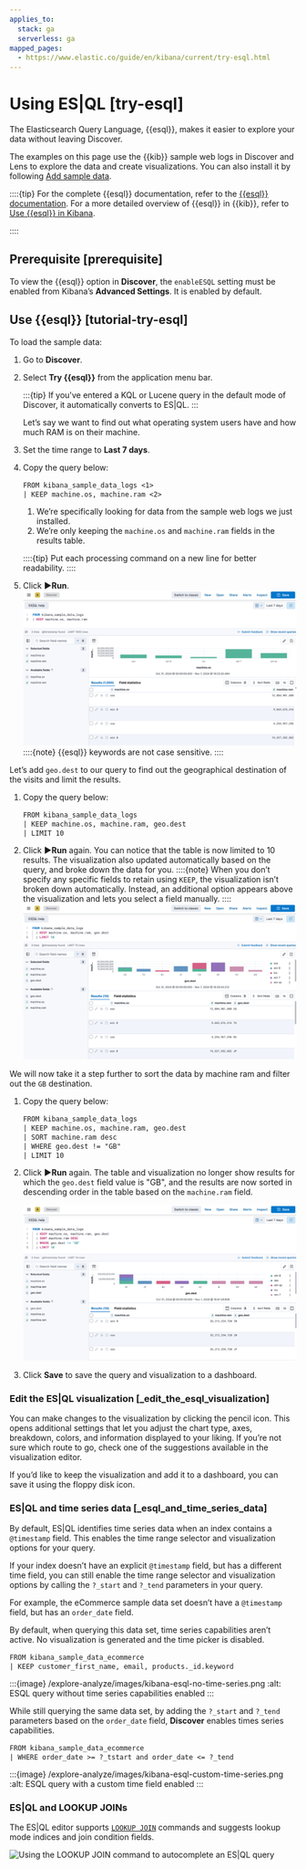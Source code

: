 ```yaml
---
applies_to:
  stack: ga
  serverless: ga
mapped_pages:
  - https://www.elastic.co/guide/en/kibana/current/try-esql.html
---
```


# Using ES|QL [try-esql]

The Elasticsearch Query Language, {{esql}}, makes it easier to explore your data without leaving Discover.

The examples on this page use the {{kib}} sample web logs in Discover and Lens to explore the data and create visualizations. You can also install it by following [Add sample data](../index.md#gs-get-data-into-kibana).

::::{tip}
For the complete {{esql}} documentation, refer to the [{{esql}} documentation](../query-filter/languages/esql.md). For a more detailed overview of {{esql}} in {{kib}}, refer to [Use {{esql}} in Kibana](../query-filter/languages/esql-kibana.md).

::::



## Prerequisite [prerequisite]

To view the {{esql}} option in **Discover**, the `enableESQL` setting must be enabled from Kibana’s **Advanced Settings**. It is enabled by default.


## Use {{esql}} [tutorial-try-esql]

To load the sample data:

1. Go to **Discover**.
2. Select **Try {{esql}}** from the application menu bar.

   :::{tip}
   If you've entered a KQL or Lucene query in the default mode of Discover, it automatically converts to ES|QL.
   :::

   Let’s say we want to find out what operating system users have and how much RAM is on their machine.

3. Set the time range to **Last 7 days**.
4. Copy the query below:

    ```esql
    FROM kibana_sample_data_logs <1>
    | KEEP machine.os, machine.ram <2>
    ```

    1. We’re specifically looking for data from the sample web logs we just installed.
    2. We’re only keeping the `machine.os` and `machine.ram` fields in the results table.

   ::::{tip}
   Put each processing command on a new line for better readability.
   ::::

5. Click **▶Run**.
   ![An image of the query result](/explore-analyze/images/kibana-esql-machine-os-ram.png "")
   ::::{note}
   {{esql}} keywords are not case sensitive.
   ::::


Let’s add `geo.dest` to our query to find out the geographical destination of the visits and limit the results.

1. Copy the query below:

    ```esql
    FROM kibana_sample_data_logs
    | KEEP machine.os, machine.ram, geo.dest
    | LIMIT 10
    ```

2. Click **▶Run** again. You can notice that the table is now limited to 10 results. The visualization also updated automatically based on the query, and broke down the data for you.
   ::::{note}
   When you don’t specify any specific fields to retain using `KEEP`, the visualization isn’t broken down automatically. Instead, an additional option appears above the visualization and lets you select a field manually.
   ::::
   ![An image of the extended query result](/explore-analyze/images/kibana-esql-limit.png "")


We will now take it a step further to sort the data by machine ram and filter out the `GB` destination.

1. Copy the query below:

    ```esql
    FROM kibana_sample_data_logs
    | KEEP machine.os, machine.ram, geo.dest
    | SORT machine.ram desc
    | WHERE geo.dest != "GB"
    | LIMIT 10
    ```

2. Click **▶Run** again. The table and visualization no longer show results for which the `geo.dest` field value is "GB", and the results are now sorted in descending order in the table based on the `machine.ram` field.

    ![An image of the full query result](/explore-analyze/images/kibana-esql-full-query.png "")

3. Click **Save** to save the query and visualization to a dashboard.


### Edit the ES|QL visualization [_edit_the_esql_visualization]

You can make changes to the visualization by clicking the pencil icon. This opens additional settings that let you adjust the chart type, axes, breakdown, colors, and information displayed to your liking. If you’re not sure which route to go, check one of the suggestions available in the visualization editor.

If you’d like to keep the visualization and add it to a dashboard, you can save it using the floppy disk icon.


### ES|QL and time series data [_esql_and_time_series_data]

By default, ES|QL identifies time series data when an index contains a `@timestamp` field. This enables the time range selector and visualization options for your query.

If your index doesn’t have an explicit `@timestamp` field, but has a different time field, you can still enable the time range selector and visualization options by calling the `?_start` and `?_tend` parameters in your query.

For example, the eCommerce sample data set doesn’t have a `@timestamp` field, but has an `order_date` field.

By default, when querying this data set, time series capabilities aren’t active. No visualization is generated and the time picker is disabled.

```esql
FROM kibana_sample_data_ecommerce
| KEEP customer_first_name, email, products._id.keyword
```

:::{image} /explore-analyze/images/kibana-esql-no-time-series.png
:alt: ESQL query without time series capabilities enabled
:::

While still querying the same data set, by adding the `?_start` and `?_tend` parameters based on the `order_date` field, **Discover** enables times series capabilities.

```esql
FROM kibana_sample_data_ecommerce
| WHERE order_date >= ?_tstart and order_date <= ?_tend
```

:::{image} /explore-analyze/images/kibana-esql-custom-time-series.png
:alt: ESQL query with a custom time field enabled
:::


### ES|QL and LOOKUP JOINs

The ES|QL editor supports [`LOOKUP JOIN`](elasticsearch://reference/query-languages/esql/esql-commands.md#esql-lookup-join) commands and suggests lookup mode indices and join condition fields.

![Using the LOOKUP JOIN command to autocomplete an ES|QL query](https://images.contentstack.io/v3/assets/bltefdd0b53724fa2ce/blte43a30a93241d650/67c23670045f5839e5bfd1e4/lookup-join-demo.gif)

